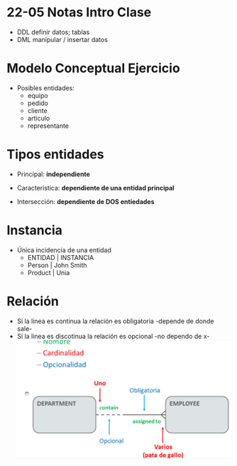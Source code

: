 # 22-05 Notas Intro Clase
 + DDL definir datos; tablas
 + DML manipular / insertar datos

# Modelo Conceptual Ejercicio
+ Posibles entidades:
    + equipo   
    + pedido 
    + cliente
    + articulo
    + representante

# Tipos entidades
+ Principal: **independiente**

+ Característica: **dependiente de una entidad principal**

+ Intersección: **dependiente de DOS entiedades**

# Instancia
+ Única incidencia de una entidad
    + ENTIDAD | INSTANCIA
    + Person  | John Smith
    + Product | Unia
# Relación
+ Si la linea es continua la relación es obligatoria -depende de donde sale-
+ Si la linea es discotinua la relación es opcional -no dependo de x-
 ![figura](figura1.png)